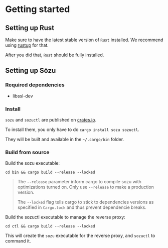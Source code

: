 # Getting started

## Setting up Rust

Make sure to have the latest stable version of `Rust` installed.
We recommend using [rustup][ru] for that.

After you did that, `Rust` should be fully installed.

## Setting up Sōzu

### Required dependencies

- libssl-dev

### Install

`sozu` and `sozuctl` are published on [crates.io][cr].

To install them, you only have to do `cargo install sozu sozuctl`.

They will be built and available in the `~/.cargo/bin` folder.

### Build from source

Build the sozu executable:

`cd bin && cargo build --release --locked`

> The `--release` parameter inform cargo to compile sozu with optimizations turned on.
> Only use `--release` to make a production version.
>
> The `--locked` flag tells cargo to stick to dependencies versions as specified in `Cargo.lock`
> and thus prevent dependencie breaks.

Build the sozuctl executable to manage the reverse proxy:

`cd ctl && cargo build --release --locked`

This will create the `sozu` executable for the reverse proxy, and `sozuctl` to command it.

[ru]: https://rustup.rs
[cr]: https://crates.io/
